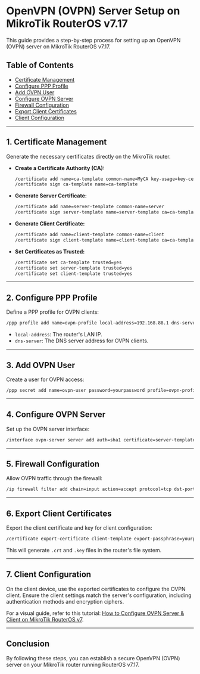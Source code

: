 # OpenVPN (OVPN) Server Setup on MikroTik RouterOS v7.17

This guide provides a step-by-step process for setting up an OpenVPN (OVPN) server on MikroTik RouterOS v7.17.

## **Table of Contents**
- [Certificate Management](#certificate-management)
- [Configure PPP Profile](#configure-ppp-profile)
- [Add OVPN User](#add-ovpn-user)
- [Configure OVPN Server](#configure-ovpn-server)
- [Firewall Configuration](#firewall-configuration)
- [Export Client Certificates](#export-client-certificates)
- [Client Configuration](#client-configuration)

---

## **1. Certificate Management**

Generate the necessary certificates directly on the MikroTik router.

- **Create a Certificate Authority (CA):**

  ```bash
  /certificate add name=ca-template common-name=MyCA key-usage=key-cert-sign,crl-sign
  /certificate sign ca-template name=ca-template
  ```

- **Generate Server Certificate:**

  ```bash
  /certificate add name=server-template common-name=server
  /certificate sign server-template name=server-template ca=ca-template
  ```

- **Generate Client Certificate:**

  ```bash
  /certificate add name=client-template common-name=client
  /certificate sign client-template name=client-template ca=ca-template
  ```

- **Set Certificates as Trusted:**

  ```bash
  /certificate set ca-template trusted=yes
  /certificate set server-template trusted=yes
  /certificate set client-template trusted=yes
  ```

---

## **2. Configure PPP Profile**

Define a PPP profile for OVPN clients:

```bash
/ppp profile add name=ovpn-profile local-address=192.168.88.1 dns-server=192.168.88.1 use-encryption=yes
```

- `local-address`: The router's LAN IP.
- `dns-server`: The DNS server address for OVPN clients.

---

## **3. Add OVPN User**

Create a user for OVPN access:

```bash
/ppp secret add name=ovpn-user password=yourpassword profile=ovpn-profile service=ovpn
```

---

## **4. Configure OVPN Server**

Set up the OVPN server interface:

```bash
/interface ovpn-server server add auth=sha1 certificate=server-template cipher=aes256-cbc default-profile=ovpn-profile disabled=no mac-address=FE:C8:E3:16:A4:88 name=ovpn-server1 require-client-certificate=yes
```

---

## **5. Firewall Configuration**

Allow OVPN traffic through the firewall:

```bash
/ip firewall filter add chain=input action=accept protocol=tcp dst-port=1194
```

---

## **6. Export Client Certificates**

Export the client certificate and key for client configuration:

```bash
/certificate export-certificate client-template export-passphrase=yourpassphrase
```

This will generate `.crt` and `.key` files in the router's file system.

---

## **7. Client Configuration**

On the client device, use the exported certificates to configure the OVPN client. Ensure the client settings match the server's configuration, including authentication methods and encryption ciphers.

For a visual guide, refer to this tutorial: [How to Configure OVPN Server & Client on MikroTik RouterOS v7](https://www.youtube.com/watch?v=oBOTd9OIWHU&utm_source=chatgpt.com).

---

## **Conclusion**
By following these steps, you can establish a secure OpenVPN (OVPN) server on your MikroTik router running RouterOS v7.17.

